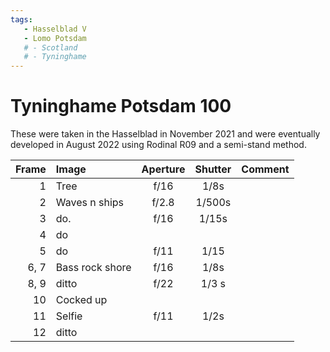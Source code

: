 ```yaml
---
tags:
   - Hasselblad V
   - Lomo Potsdam
   # - Scotland
   # - Tyninghame
---
```

# Tyninghame Potsdam 100

These were taken in the Hasselblad in November 2021 and were eventually developed in August 2022 using Rodinal R09 and a semi-stand method.

Frame|Image|Aperture|Shutter|Comment
----:|:----|:----:|:----:|:-----
1|Tree|f/16|1/8s
2|Waves n ships|f/2.8|1/500s
3|do.|f/16|1/15s
4|do
5|do|f/11|1/15
6, 7|Bass rock shore|f/16|1/8s
8, 9|ditto|f/22|1/3 s
10|Cocked up
11|Selfie|f/11|1/2s
12|ditto

<!-- ## Notes

Image|Camera|Lens|ISO|Format|Aperture|Shutter|Comment
:----|:-----|:---|:---|:----|:------:|:----:|:------
Header|Fuji X-T2|XF100-400mmF4.5-5.6 R LM OIS WR|ISO 1600|Digital|f/8|1/500s|Adjusted in Capture One. -->
